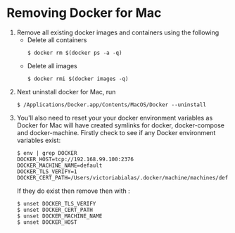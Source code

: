 # Removing Docker for Mac

1. Remove all existing docker images and containers using the following
    - Delete all containers
        ```
        $ docker rm $(docker ps -a -q)
        ```
    - Delete all images
        ```
        $ docker rmi $(docker images -q)
        ```
2. Next uninstall docker for Mac, run
    ```
    $ /Applications/Docker.app/Contents/MacOS/Docker --uninstall
    ```
3. You'll also need to reset your your docker environment variables as Docker for Mac will have created symlinks for docker, docker-compose and docker-machine. Firstly check to see if any Docker environment variables exist:
    ```
    $ env | grep DOCKER
    DOCKER_HOST=tcp://192.168.99.100:2376
    DOCKER_MACHINE_NAME=default
    DOCKER_TLS_VERIFY=1
    DOCKER_CERT_PATH=/Users/victoriabialas/.docker/machine/machines/default
    ```
    If they do exist then remove then with :
    ```
    $ unset DOCKER_TLS_VERIFY
    $ unset DOCKER_CERT_PATH
    $ unset DOCKER_MACHINE_NAME
    $ unset DOCKER_HOST
    ```
